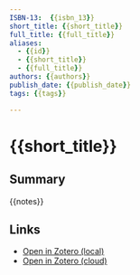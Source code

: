 ```yaml
---
ISBN-13:  {{isbn_13}}
short_title: {{short_title}}
full_title: {{full_title}}
aliases:
  - {{id}}
  - {{short_title}}
  - {{full_title}}
authors: {{authors}}
publish_date: {{publish_date}}
tags: {{tags}}

---
```

# {{short_title}}
## Summary
{{notes}}


## Links
- [Open in Zotero (local)]({{zotero_local_link}})
- [Open in Zotero (cloud)]({{zotero_cloud_link}})